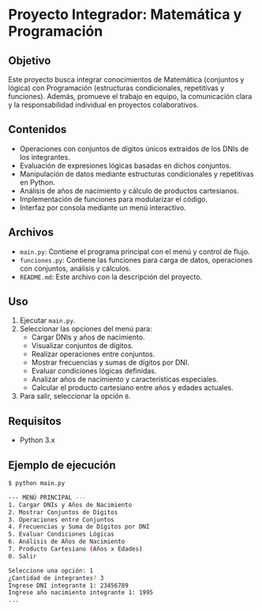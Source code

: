 # Proyecto Integrador: Matemática y Programación

## Objetivo

Este proyecto busca integrar conocimientos de Matemática (conjuntos y lógica) con Programación (estructuras condicionales, repetitivas y funciones). Además, promueve el trabajo en equipo, la comunicación clara y la responsabilidad individual en proyectos colaborativos.

## Contenidos

- Operaciones con conjuntos de dígitos únicos extraídos de los DNIs de los integrantes.
- Evaluación de expresiones lógicas basadas en dichos conjuntos.
- Manipulación de datos mediante estructuras condicionales y repetitivas en Python.
- Análisis de años de nacimiento y cálculo de productos cartesianos.
- Implementación de funciones para modularizar el código.
- Interfaz por consola mediante un menú interactivo.

## Archivos

- `main.py`: Contiene el programa principal con el menú y control de flujo.
- `funciones.py`: Contiene las funciones para carga de datos, operaciones con conjuntos, análisis y cálculos.
- `README.md`: Este archivo con la descripción del proyecto.

## Uso

1. Ejecutar `main.py`.
2. Seleccionar las opciones del menú para:
   - Cargar DNIs y años de nacimiento.
   - Visualizar conjuntos de dígitos.
   - Realizar operaciones entre conjuntos.
   - Mostrar frecuencias y sumas de dígitos por DNI.
   - Evaluar condiciones lógicas definidas.
   - Analizar años de nacimiento y características especiales.
   - Calcular el producto cartesiano entre años y edades actuales.
3. Para salir, seleccionar la opción `0`.

## Requisitos

- Python 3.x

## Ejemplo de ejecución

```bash
$ python main.py

--- MENÚ PRINCIPAL ---
1. Cargar DNIs y Años de Nacimiento
2. Mostrar Conjuntos de Dígitos
3. Operaciones entre Conjuntos
4. Frecuencias y Suma de Dígitos por DNI
5. Evaluar Condiciones Lógicas
6. Análisis de Años de Nacimiento
7. Producto Cartesiano (Años x Edades)
0. Salir

Seleccione una opción: 1
¿Cantidad de integrantes? 3
Ingrese DNI integrante 1: 23456789
Ingrese año nacimiento integrante 1: 1995
...

